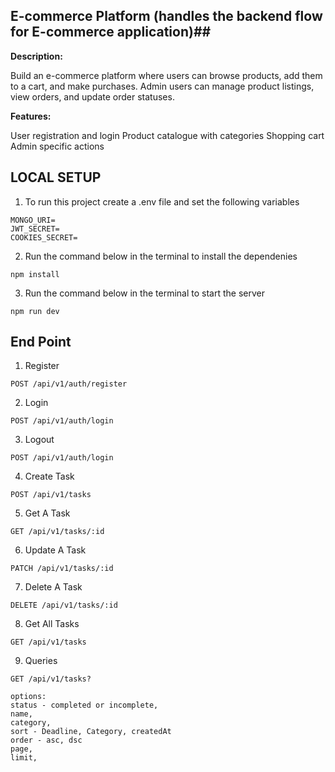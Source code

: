## E-commerce Platform (handles the backend flow for E-commerce application)##

**Description:**

Build an e-commerce platform where users can browse products, add them to a cart, and make purchases.
Admin users can manage product listings, view orders, and update order statuses.

**Features:**

User registration and login
Product catalogue with categories
Shopping cart
Admin specific actions

## LOCAL SETUP ##
1. To run this project create a .env file and set the following variables
```
MONGO_URI=
JWT_SECRET=
COOKIES_SECRET=

```

2. Run the command below in the terminal to install the dependenies 
```
npm install

```

3. Run the command below in the terminal to start the server
```
npm run dev

```

## End Point ##
1. Register
```
POST /api/v1/auth/register

```
2. Login
```
POST /api/v1/auth/login

```
3. Logout
```
POST /api/v1/auth/login

```
4. Create Task
```
POST /api/v1/tasks

```
5. Get A Task
```
GET /api/v1/tasks/:id

```
6. Update A Task
```
PATCH /api/v1/tasks/:id

```
7. Delete A Task
```
DELETE /api/v1/tasks/:id

```
8. Get All Tasks
```
GET /api/v1/tasks

```
9. Queries
```
GET /api/v1/tasks?

options:
status - completed or incomplete,
name,
category,
sort - Deadline, Category, createdAt
order - asc, dsc
page,
limit,

```